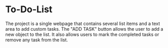 # To-Do-List
The project is a single webpage that contains several list items and a text area to add custom tasks. The "ADD TASK" button allows the user to add  a new object to the list. It also allows users to mark the completed tasks or remove any task from the list. 
